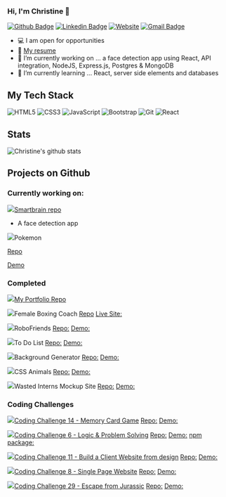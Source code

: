 ### Hi, I'm Christine 👋

[![Github Badge](https://img.shields.io/badge/-Github-%23181717?style=flat-square&logo=github)](https://github.com/christinetrant)
[![Linkedin Badge](https://img.shields.io/badge/-LinkedIn-blue?style=flat-square&logo=Linkedin&logoColor=white&link=https://www.linkedin.com/in/christinetrant/)](https://www.linkedin.com/in/christinetrant/)
[![Website](https://img.shields.io/website?color=0ab9e6&style=flat-square&up_message=christinetrant.com&url=https%3A%2F%2Fchristinetrant.com)](https://christinetrant.com)
[![Gmail Badge](https://img.shields.io/badge/-gmail-c14438?style=flat-square&logo=Gmail&logoColor=white&link=mailto:christinetrant@gmail.com)](mailto:christinetrant@gmail.com)


- 💻 I am open for opportunities
- 📝 [My resume](https://www.christinetrant.com/files/Christine_Trant_CV_2020.pdf)
- 🔭 I’m currently working on ... a face detection app using React, API integration, NodeJS, Express.js, Postgres & MongoDB
- 🌱 I’m currently learning ... React, server side elements and databases


## My Tech Stack
<!-- https://github.com/Ileriayo/markdown-badges -->
![HTML5](https://img.shields.io/badge/html5%20-%23E34F26.svg?&style=for-the-badge&logo=html5&logoColor=white)
![CSS3](https://img.shields.io/badge/css3%20-%231572B6.svg?&style=for-the-badge&logo=css3&logoColor=white)
![JavaScript](https://img.shields.io/badge/javascript%20-%23323330.svg?&style=for-the-badge&logo=javascript&logoColor=%23F7DF1E)
![Bootstrap](https://img.shields.io/badge/bootstrap%20-%23563D7C.svg?&style=for-the-badge&logo=bootstrap&logoColor=white)
![Git](https://img.shields.io/badge/git%20-%23F05033.svg?&style=for-the-badge&logo=git&logoColor=white)
![React](https://img.shields.io/badge/react%20-%2320232a.svg?&style=for-the-badge&logo=react&logoColor=%2361DAFB)

<!-- ![VS Code](https://img.shields.io/badge/-VSCode-%23007ACC?style=flat-square&logo=visual-studio-code) -->
<!-- <img src="https://img.shields.io/badge/express.js%20-%23404d59.svg?&style=for-the-badge"/> -->
<!-- <img src="https://img.shields.io/badge/node.js%20-%2343853D.svg?&style=for-the-badge&logo=node.js&logoColor=white"/> -->

## Stats
![Christine's github stats](https://github-readme-stats.vercel.app/api?username=christinetrant&show_icons=true&theme=radical)

## Projects on Github
### Currently working on:
[<img src="https://img.icons8.com/ios/32/000000/brain.png"/>Smartbrain repo](https://github.com/christinetrant/smartbrain)
- A face detection app
<!-- ![React](https://img.shields.io/badge/react%20-%2320232a.svg?&style=for-the-badge&logo=react&logoColor=%2361DAFB) -->

<img src="https://img.icons8.com/ios/32/000000/open-pokeball.png"/>Pokemon

[Repo](https://github.com/christinetrant/pokemon)

[Demo](https://christinetrant.github.io/pokemon/)


### Completed 
[<img src="https://img.icons8.com/windows/32/000000/paint-palette.png"/>My Portfolio Repo](https://github.com/christinetrant/portfolio)

<img src="https://img.icons8.com/windows/32/000000/boxing.png"/>Female Boxing Coach
[Repo](https://github.com/christinetrant/ana)
[Live Site:](https://femaleboxingcoach.com/)

<img src="https://img.icons8.com/windows/32/000000/bot.png"/>RoboFriends
[Repo:](https://github.com/christinetrant/robofriends)
[Demo:](https://christinetrant.github.io/robofriends/)

<img src="https://img.icons8.com/windows/32/000000/todo-list.png"/>To Do List 
[Repo:](https://github.com/christinetrant/ToDoList)
[Demo:](https://christinetrant.github.io/ToDoList/)

<img src="https://img.icons8.com/windows/32/000000/opacity.png"/>Background Generator
[Repo:](https://github.com/christinetrant/Background-Generator)
[Demo:](https://christinetrant.github.io/Background-Generator/)

<img src="https://img.icons8.com/windows/32/000000/cat-head.png"/>CSS Animals
[Repo:](https://github.com/christinetrant/CSSAnimals)
[Demo:](https://christinetrant.github.io/CSSAnimals/)

<img src="https://img.icons8.com/windows/32/000000/light.png"/>Wasted Interns Mockup Site
[Repo:](https://github.com/christinetrant/wastedinterns)
[Demo:](https://christinetrant.github.io/wastedinterns/)

### Coding Challenges
[<img src="https://img.icons8.com/windows/32/000000/red-yellow-cards.png"/>Coding Challenge 14 - Memory Card Game](https://github.com/zero-to-mastery/coding_challenge-14)
[Repo:](https://github.com/christinetrant/z2mChallenge14-MemoryGame)
[Demo:](https://christinetrant.github.io/z2mChallenge14-MemoryGame/)

[<img src="https://img.icons8.com/windows/32/000000/more-than-2.png"/>Coding Challenge 6 - Logic & Problem Solving](https://github.com/zero-to-mastery/Coding_Challenge-6)
[Repo:](https://github.com/christinetrant/Coding_Challenge-6)
[Demo:](https://christinetrant.github.io/Coding_Challenge-6/)
[npm package:](https://www.npmjs.com/package/colorconverter-z2m)

[<img src="https://img.icons8.com/windows/32/000000/design.png"/>Coding Challenge 11 - Build a Client Website from design](https://github.com/zero-to-mastery/coding_challenge-11)
[Repo:](https://github.com/christinetrant/coding_challenge-11)
[Demo:](https://christinetrant.github.io/coding_challenge-11/)

[<img src="https://img.icons8.com/windows/32/000000/doughnut.png"/>Coding Challenge 8 - Single Page Website](https://github.com/zero-to-mastery/Coding_Challenge-8)
[Repo:](https://github.com/christinetrant/BootstrapLandingPage)
[Demo:](https://christinetrant.github.io/BootstrapLandingPage/)

[<img src="https://img.icons8.com/windows/32/000000/kawaii-dinosaur--v3.png"/>Coding Challenge 29 - Escape from Jurassic](https://github.com/zero-to-mastery/coding_challenge-29)
[Repo:](https://github.com/christinetrant/coding_challenge-29)
[Demo:](https://christinetrant.github.io/coding_challenge-29/)

<!--
**christinetrant/christinetrant** is a ✨ _special_ ✨ repository because its `README.md` (this file) appears on your GitHub profile.
-->
